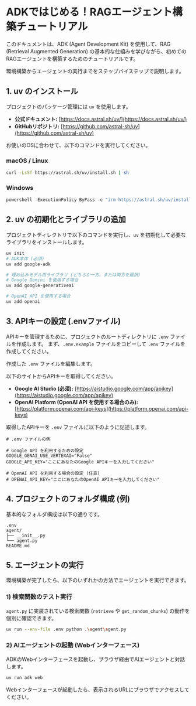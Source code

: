 # ADKではじめる！RAGエージェント構築チュートリアル

このドキュメントは、ADK (Agent Development Kit) を使用して、RAG (Retrieval Augmented Generation) の基本的な仕組みを学びながら、初めてのRAGエージェントを構築するためのチュートリアルです。

環境構築からエージェントの実行までをステップバイステップで説明します。

## 1. uv のインストール

プロジェクトのパッケージ管理には `uv` を使用します。

- **公式ドキュメント:** [https://docs.astral.sh/uv/](https://docs.astral.sh/uv/)
- **GitHubリポジトリ:** [https://github.com/astral-sh/uv](https://github.com/astral-sh/uv)

お使いのOSに合わせて、以下のコマンドを実行してください。

### macOS / Linux

```bash
curl -LsSf https://astral.sh/uv/install.sh | sh
```

### Windows

```powershell
powershell -ExecutionPolicy ByPass -c "irm https://astral.sh/uv/install.ps1 | iex"
```

## 2. uv の初期化とライブラリの追加

プロジェクトディレクトリで以下のコマンドを実行し、`uv` を初期化して必要なライブラリをインストールします。

```bash
uv init
# ADK本体 (必須)
uv add google-adk

# 埋め込みモデル用ライブラリ (どちらか一方、または両方を選択)
# Google Gemini を使用する場合
uv add google-generativeai

# OpenAI API を使用する場合
uv add openai
```

## 3. APIキーの設定 (.envファイル)

APIキーを管理するために、プロジェクトのルートディレクトリに `.env` ファイルを作成します。
まず、`.env.example` ファイルをコピーして `.env` ファイルを作成してください。

作成した `.env` ファイルを編集します。

以下のサイトからAPIキーを取得してください。

- **Google AI Studio (必須):** [https://aistudio.google.com/app/apikey](https://aistudio.google.com/app/apikey)
- **OpenAI Platform (OpenAI API を使用する場合のみ):** [https://platform.openai.com/api-keys](https://platform.openai.com/api-keys)

取得したAPIキーを `.env` ファイルに以下のように記述します。

```env
# .env ファイルの例

# Google API を利用するための設定
GOOGLE_GENAI_USE_VERTEXAI="False"
GOOGLE_API_KEY="ここにあなたのGoogle APIキーを入力してください"

# OpenAI API を利用する場合の設定 (任意)
# OPENAI_API_KEY="ここにあなたのOpenAI APIキーを入力してください"
```

## 4. プロジェクトのフォルダ構成 (例)

基本的なフォルダ構成は以下の通りです。

```text
.env
agent/
├── __init__.py
└── agent.py
README.md
```

## 5. エージェントの実行

環境構築が完了したら、以下のいずれかの方法でエージェントを実行できます。

### 1) 検索関数のテスト実行

`agent.py` に実装されている検索関数 (`retrieve` や `get_random_chunks`) の動作を個別に確認できます。

```bash
uv run --env-file .env python .\agent\agent.py
```

### 2) AIエージェントの起動 (Webインターフェース)

ADKのWebインターフェースを起動し、ブラウザ経由でAIエージェントと対話します。

```bash
uv run adk web
```

Webインターフェースが起動したら、表示されるURLにブラウザでアクセスしてください。
